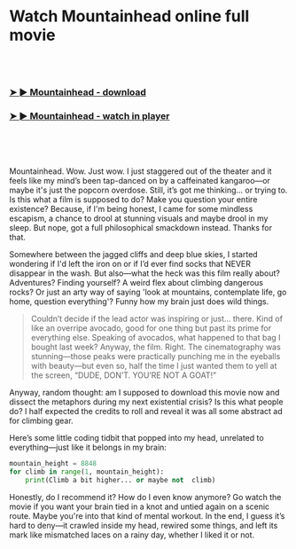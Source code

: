 <h1>Watch Mountainhead online full movie</h1>


<br><br>

<h3><a href="https://Chriss-dersmordeli1972.github.io/lsrygnfohg/">➤ ► Mountainhead - download</a></h3> 
<h3><a href="https://Chriss-dersmordeli1972.github.io/lsrygnfohg/">➤ ► Mountainhead - watch in player</a></h3>


<br><br><br>


Mountainhead. Wow. Just wow. I just staggered out of the theater and it feels like my mind’s been tap-danced on by a caffeinated kangaroo—or maybe it's just the popcorn overdose. Still, it’s got me thinking... or trying to. Is this what a film is supposed to do? Make you question your entire existence? Because, if I'm being honest, I came for some mindless escapism, a chance to drool at stunning visuals and maybe drool in my sleep. But nope, got a full philosophical smackdown instead. Thanks for that.

Somewhere between the jagged cliffs and deep blue skies, I started wondering if I'd left the iron on or if I’d ever find socks that NEVER disappear in the wash. But also—what the heck was this film really about? Adventures? Finding yourself? A weird flex about climbing dangerous rocks? Or just an arty way of saying 'look at mountains, contemplate life, go home, question everything'? Funny how my brain just does wild things.

> Couldn’t decide if the lead actor was inspiring or just… there. Kind of like an overripe avocado, good for one thing but past its prime for everything else. Speaking of avocados, what happened to that bag I bought last week? Anyway, the film. Right. The cinematography was stunning—those peaks were practically punching me in the eyeballs with beauty—but even so, half the time I just wanted them to yell at the screen, “DUDE, DON’T. YOU’RE NOT A GOAT!”

Anyway, random thought: am I supposed to download this movie now and dissect the metaphors during my next existential crisis? Is this what people do? I half expected the credits to roll and reveal it was all some abstract ad for climbing gear. 

Here’s some little coding tidbit that popped into my head, unrelated to everything—just like it belongs in my brain:

```python
mountain_height = 8848
for climb in range(1, mountain_height):
    print(Climb a bit higher... or maybe not  climb)
```

Honestly, do I recommend it? How do I even know anymore? Go watch the movie if you want your brain tied in a knot and untied again on a scenic route. Maybe you're into that kind of mental workout. In the end, I guess it’s hard to deny—it crawled inside my head, rewired some things, and left its mark like mismatched laces on a rainy day, whether I liked it or not.
